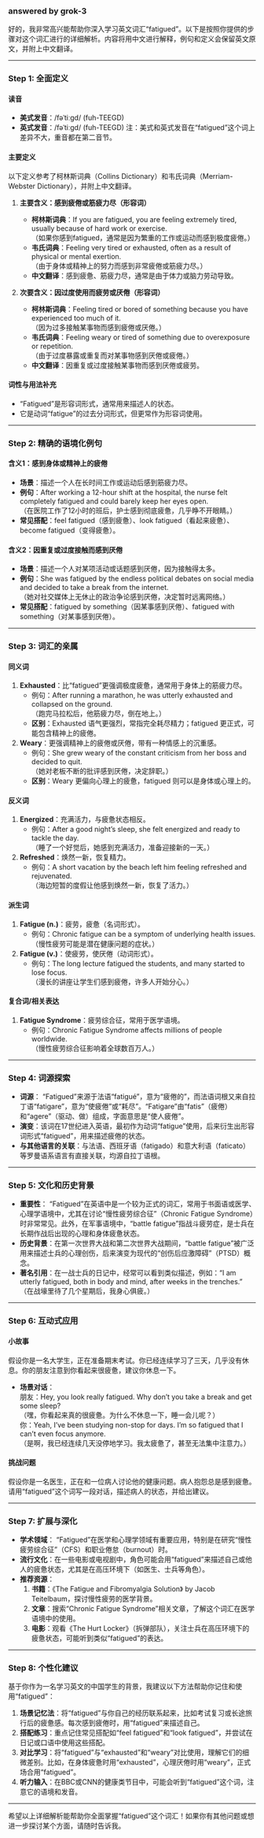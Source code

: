 ### answered by grok-3
好的，我非常高兴能帮助你深入学习英文词汇“fatigued”。以下是按照你提供的步骤对这个词汇进行的详细解析。内容将用中文进行解释，例句和定义会保留英文原文，并附上中文翻译。

---

### **Step 1: 全面定义**

#### **读音**
- **美式发音**：/fəˈtiːɡd/ (fuh-TEEGD)
- **英式发音**：/fəˈtiːɡd/ (fuh-TEEGD)
  注：美式和英式发音在“fatigued”这个词上差异不大，重音都在第二音节。

#### **主要定义**
以下定义参考了柯林斯词典（Collins Dictionary）和韦氏词典（Merriam-Webster Dictionary），并附上中文翻译。

1. **主要含义：感到疲倦或筋疲力尽（形容词）**
   - **柯林斯词典**：If you are fatigued, you are feeling extremely tired, usually because of hard work or exercise.  
     （如果你感到fatigued，通常是因为繁重的工作或运动而感到极度疲倦。）
   - **韦氏词典**：Feeling very tired or exhausted, often as a result of physical or mental exertion.  
     （由于身体或精神上的努力而感到非常疲倦或筋疲力尽。）
   - **中文翻译**：感到疲惫、筋疲力尽，通常是由于体力或脑力劳动导致。

2. **次要含义：因过度使用而疲劳或厌倦（形容词）**
   - **柯林斯词典**：Feeling tired or bored of something because you have experienced too much of it.  
     （因为过多接触某事物而感到疲倦或厌倦。）
   - **韦氏词典**：Feeling weary or tired of something due to overexposure or repetition.  
     （由于过度暴露或重复而对某事物感到厌倦或疲倦。）
   - **中文翻译**：因重复或过度接触某事物而感到厌倦或疲劳。

#### **词性与用法补充**
- “Fatigued”是形容词形式，通常用来描述人的状态。
- 它是动词“fatigue”的过去分词形式，但更常作为形容词使用。

---

### **Step 2: 精确的语境化例句**

#### **含义1：感到身体或精神上的疲倦**
- **场景**：描述一个人在长时间工作或运动后感到筋疲力尽。
- **例句**：After working a 12-hour shift at the hospital, the nurse felt completely fatigued and could barely keep her eyes open.  
  （在医院工作了12小时的班后，护士感到彻底疲惫，几乎睁不开眼睛。）
- **常见搭配**：feel fatigued（感到疲惫）、look fatigued（看起来疲惫）、become fatigued（变得疲惫）。

#### **含义2：因重复或过度接触而感到厌倦**
- **场景**：描述一个人对某项活动或话题感到厌倦，因为接触得太多。
- **例句**：She was fatigued by the endless political debates on social media and decided to take a break from the internet.  
  （她对社交媒体上无休止的政治争论感到厌倦，决定暂时远离网络。）
- **常见搭配**：fatigued by something（因某事感到厌倦）、fatigued with something（对某事感到厌倦）。

---

### **Step 3: 词汇的亲属**

#### **同义词**
1. **Exhausted**：比“fatigued”更强调极度疲惫，通常用于身体上的筋疲力尽。
   - 例句：After running a marathon, he was utterly exhausted and collapsed on the ground.  
     （跑完马拉松后，他筋疲力尽，倒在地上。）
   - **区别**：Exhausted 语气更强烈，常指完全耗尽精力；fatigued 更正式，可能包含精神上的疲倦。
2. **Weary**：更强调精神上的疲倦或厌倦，带有一种情感上的沉重感。
   - 例句：She grew weary of the constant criticism from her boss and decided to quit.  
     （她对老板不断的批评感到厌倦，决定辞职。）
   - **区别**：Weary 更偏向心理上的疲惫，fatigued 则可以是身体或心理上的。

#### **反义词**
1. **Energized**：充满活力，与疲惫状态相反。
   - 例句：After a good night’s sleep, she felt energized and ready to tackle the day.  
     （睡了一个好觉后，她感到充满活力，准备迎接新的一天。）
2. **Refreshed**：焕然一新，恢复精力。
   - 例句：A short vacation by the beach left him feeling refreshed and rejuvenated.  
     （海边短暂的度假让他感到焕然一新，恢复了活力。）

#### **派生词**
1. **Fatigue (n.)**：疲劳，疲惫（名词形式）。
   - 例句：Chronic fatigue can be a symptom of underlying health issues.  
     （慢性疲劳可能是潜在健康问题的症状。）
2. **Fatigue (v.)**：使疲劳，使厌倦（动词形式）。
   - 例句：The long lecture fatigued the students, and many started to lose focus.  
     （漫长的讲座让学生们感到疲倦，许多人开始分心。）

#### **复合词/相关表达**
1. **Fatigue Syndrome**：疲劳综合征，常用于医学语境。
   - 例句：Chronic Fatigue Syndrome affects millions of people worldwide.  
     （慢性疲劳综合征影响着全球数百万人。）

---

### **Step 4: 词源探索**

- **词源**： “Fatigued”来源于法语“fatigué”，意为“疲倦的”，而法语词根又来自拉丁语“fatigare”，意为“使疲倦”或“耗尽”。“Fatigare”由“fatis”（疲倦）和“agere”（驱动、做）组成，字面意思是“使人疲倦”。
- **演变**：该词在17世纪进入英语，最初作为动词“fatigue”使用，后来衍生出形容词形式“fatigued”，用来描述疲倦的状态。
- **与其他语言的关联**：与法语、西班牙语（fatigado）和意大利语（faticato）等罗曼语系语言有直接关联，均源自拉丁语根。

---

### **Step 5: 文化和历史背景**

- **重要性**： “Fatigued”在英语中是一个较为正式的词汇，常用于书面语或医学、心理学语境中，尤其在讨论“慢性疲劳综合征”（Chronic Fatigue Syndrome）时非常常见。此外，在军事语境中，“battle fatigue”指战斗疲劳症，是士兵在长期作战后出现的心理和身体疲惫状态。
- **历史背景**：在第一次世界大战和第二次世界大战期间，“battle fatigue”被广泛用来描述士兵的心理创伤，后来演变为现代的“创伤后应激障碍”（PTSD）概念。
- **著名引用**：在一战士兵的日记中，经常可以看到类似描述，例如：“I am utterly fatigued, both in body and mind, after weeks in the trenches.”  
  （在战壕里待了几个星期后，我身心俱疲。）

---

### **Step 6: 互动式应用**

#### **小故事**
假设你是一名大学生，正在准备期末考试。你已经连续学习了三天，几乎没有休息。你的朋友注意到你看起来很疲惫，建议你休息一下。  
- **场景对话**：  
  朋友：Hey, you look really fatigued. Why don’t you take a break and get some sleep?  
  （嘿，你看起来真的很疲惫。为什么不休息一下，睡一会儿呢？）  
  你：Yeah, I’ve been studying non-stop for days. I’m so fatigued that I can’t even focus anymore.  
  （是啊，我已经连续几天没停地学习。我太疲惫了，甚至无法集中注意力。）

#### **挑战问题**
假设你是一名医生，正在和一位病人讨论他的健康问题。病人抱怨总是感到疲惫。请用“fatigued”这个词写一段对话，描述病人的状态，并给出建议。

---

### **Step 7: 扩展与深化**

- **学术领域**： “Fatigued”在医学和心理学领域有重要应用，特别是在研究“慢性疲劳综合征”（CFS）和职业倦怠（burnout）时。
- **流行文化**：在一些电影或电视剧中，角色可能会用“fatigued”来描述自己或他人的疲惫状态，尤其是在高压环境下（如医生、士兵等角色）。
- **推荐资源**：
  1. **书籍**：《The Fatigue and Fibromyalgia Solution》 by Jacob Teitelbaum，探讨慢性疲劳的医学背景。
  2. **文章**：搜索“Chronic Fatigue Syndrome”相关文章，了解这个词汇在医学语境中的使用。
  3. **电影**：观看《The Hurt Locker》（拆弹部队），关注士兵在高压环境下的疲惫状态，可能听到类似“fatigued”的表达。

---

### **Step 8: 个性化建议**

基于你作为一名学习英文的中国学生的背景，我建议以下方法帮助你记住和使用“fatigued”：
1. **场景记忆法**：将“fatigued”与你自己的经历联系起来，比如考试复习或长途旅行后的疲惫感。每次感到疲倦时，用“fatigued”来描述自己。
2. **搭配练习**：重点记住常见搭配如“feel fatigued”和“look fatigued”，并尝试在日记或口语中使用这些搭配。
3. **对比学习**：将“fatigued”与“exhausted”和“weary”对比使用，理解它们的细微差别。比如，在身体疲惫时用“exhausted”，心理厌倦时用“weary”，正式场合用“fatigued”。
4. **听力输入**：在BBC或CNN的健康类节目中，可能会听到“fatigued”这个词，注意它的语境和发音。

---

希望以上详细解析能帮助你全面掌握“fatigued”这个词汇！如果你有其他问题或想进一步探讨某个方面，请随时告诉我。